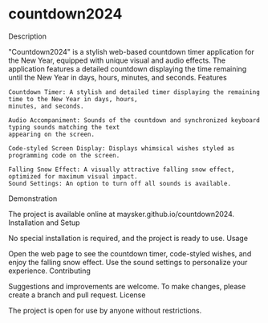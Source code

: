 # countdown2024

Description

"Countdown2024" is a stylish web-based countdown timer application for the New Year, equipped with unique visual and audio effects. The application features a detailed countdown displaying the time remaining until the New Year in days, hours, minutes, and seconds.
Features

    Countdown Timer: A stylish and detailed timer displaying the remaining time to the New Year in days, hours,
    minutes, and seconds.
    
    Audio Accompaniment: Sounds of the countdown and synchronized keyboard typing sounds matching the text 
    appearing on the screen.
    
    Code-styled Screen Display: Displays whimsical wishes styled as programming code on the screen.
    
    Falling Snow Effect: A visually attractive falling snow effect, optimized for maximum visual impact.
    Sound Settings: An option to turn off all sounds is available.

Demonstration

The project is available online at maysker.github.io/countdown2024.
Installation and Setup

No special installation is required, and the project is ready to use.
Usage

Open the web page to see the countdown timer, code-styled wishes, and enjoy the falling snow effect. Use the sound settings to personalize your experience.
Contributing

Suggestions and improvements are welcome. To make changes, please create a branch and pull request.
License

The project is open for use by anyone without restrictions.
